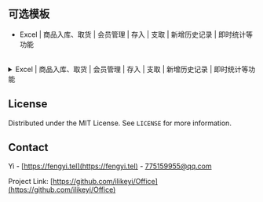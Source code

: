 <a name="readme-top"></a>
可选模板
-
 * Excel | 商品入库、取货 | 会员管理 | 存入 | 支取 | 新增历史记录 | 即时统计等功能
<br>

<details>
  <summary>Excel | 商品入库、取货 | 会员管理 | 存入 | 支取 | 新增历史记录 | 即时统计等功能</summary>
<br>

<h4><pre>首次使用和功能演示</pre></h4>

[哔哩哔哩](https://www.bilibili.com/video/BV1Mc411i7GF) | [西瓜视频](https://www.ixigua.com/7308814306693513728) | [腾讯视频](https://v.qq.com/x/page/u3531u10ns8.html) | [Youtube](https://youtu.be/tRwT80LVngY)
<br><br>

<h4><pre>先决条件</pre></h4>
<ul>默认无密码</ul>
<ul>可选使用 Office 365、Office 2024、Office 2021、Office 2009 或支持自动插入新行时继承上行公式的办公软件</ul>
<ul>启用 VBA 后：不受限制的使用所有功能</ul>
<ul>未启用 VBA 或不包含 VBA 的 Excel，将受限制，受限制的有：新增入库取货、新增会员</ul>
<ul>协作：建议您使用 OneDrive，将 Latest.xlsm 存储到网盘里，其它终端设备可直接同步操作</ul>
<ul>使用 iPad、IOS、Android 等终端，安装 Microsoft Excel 办公软件即可享受协作</ul>
<br>

<h4><pre>主要功能：</pre></h4>
<ul>商品</ul>
<ul>支持 40 项商品管理</ul>
<ul>设置可用商品后，隐藏会员详细信息、历史记录里未使用的商品</ul>
<ul>有同等价位时，你难道不会当他为同一商品吗？</ul>
<br>

<h4><pre>入库取货</pre></h4>
<ul>入库：新增后，在设置界面可查看统计</ul>
<ul>取货：盘点时冲正及快速取货，在设置界面可查看统计</ul>
<ul>  A 软件销售 666 件，B 软件销售 333，你不会添加二条取货 666、333 吗？这不就统计其它平台的数据了？</ul>
<br>

<h4><pre>会员</pre></h4>
<ul>可添加：姓氏、名字、性别、身份证号码、年龄、电话、Email、家庭住址、备注等</ul>
<ul>可选隐藏不常用的：身份证号码、年龄、Email、家庭住址等</ul>
<ul>设置新增会员添加界面：校验必填项</ul>
<ul>启用“允许新增存入”后，通过了新增会员时验证项后，将插入一条新的历史记录存入。</ul>
<ul>Ctrl+Shift + A：历史记录 - 新增，自动填寄存</ul>
<ul>Ctrl+Shift + Q：历史记录 - 新增，自动填支取</ul>
<br>

<h4><pre>员工</pre></h4>
<ul>设置员工姓名、联系电话</ul>
<ul>设置首选员工，设置后，自动填充到所有员工列表</ul>
<br>

<h4><pre>历史记录</pre></h4>
<ul>管理会员存入或支取，新增后将同步到唯一识别码里</ul>
<br>

<h4><pre>打开表</pre></h4>
<ul>重置：新增商品、入库取货、新增会员、错误信息等内容</ul>
<br>

<h4><pre>选择表</pre></h4>
<ul>自动添加热键、清除热键、清空错误列表等信息</ul>
<ul>自动填充首选员工</ul>
<br>

<h4><pre>安全</pre></h4>
<ul>新增“商品入库取货”、“新增会员”后，自动插入公式和数据校验，初始化功能。</ul>
<br>

<h4><pre>快捷键</pre></h4>
<ul>Ctrl+Shift + M：获得当前日期和时间后，插入或更新到“时间”行</ul>
<br>

<h4><pre>使用须知</pre></h4>

<ul>前往 https://github.com/ilikeyi/Office 或 https://fengyi.tel/go/storage 下载后，</ul>
<ul>1. 点击文件右键，选择属性，解除文件锁定</ul>
<ul>2. 启用编辑</ul>
<ul>3. 启用内容</ul>
<ul>4. 启用 VBA 宏功能</ul>

<p align="right">(<a href="#readme-top">返回顶部</a>)</p>
</details>


## License

Distributed under the MIT License. See `LICENSE` for more information.


## Contact

Yi - [https://fengyi.tel](https://fengyi.tel) - 775159955@qq.com

Project Link: [https://github.com/ilikeyi/Office](https://github.com/ilikeyi/Office)
